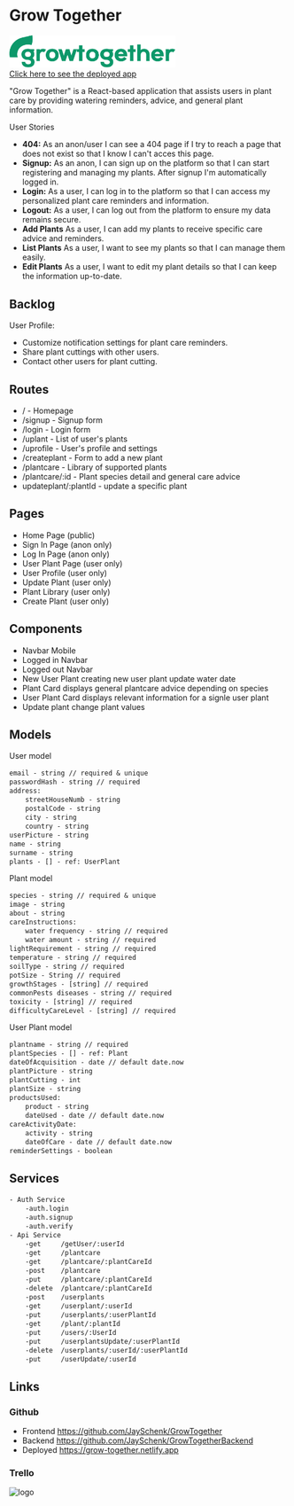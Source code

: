 # Grow Together
<img src="https://github.com/JaySchenk/GrowTogether/raw/main/public/logo.png" alt="logo" width="300"/> </br>
[Click here to see the deployed app](https://grow-together.netlify.app)

"Grow Together" is a React-based application that assists users in plant care by providing watering reminders, advice, and general plant information.

User Stories

- **404:** As an anon/user I can see a 404 page if I try to reach a page that does not exist so that I know I can't acces this page.
- **Signup:** As an anon, I can sign up on the platform so that I can start registering and managing my plants. After signup I'm automatically logged in.
- **Login:** As a user, I can log in to the platform so that I can access my personalized plant care reminders and information.
- **Logout:** As a user, I can log out from the platform to ensure my data remains secure.
- **Add Plants** As a user, I can add my plants to receive specific care advice and reminders.
- **List Plants** As a user, I want to see my plants so that I can manage them easily.
- **Edit Plants** As a user, I want to edit my plant details so that I can keep the information up-to-date.

## Backlog

User Profile:

- Customize notification settings for plant care reminders.
- Share plant cuttings with other users.
- Contact other users for plant cutting.

## Routes

- / - Homepage
- /signup - Signup form
- /login - Login form
- /uplant - List of user's plants
- /uprofile - User's profile and settings
- /createplant - Form to add a new plant
- /plantcare - Library of supported plants
- /plantcare/:id - Plant species detail and general care advice
- updateplant/:plantId - update a specific plant

## Pages

- Home Page (public)
- Sign In Page (anon only)
- Log In Page (anon only)
- User Plant Page (user only)
- User Profile (user only)
- Update Plant (user only)
- Plant Library (user only)
- Create Plant (user only)

## Components

- Navbar Mobile
- Logged in Navbar
- Logged out Navbar
- New User Plant
    creating new user plant
    update water date
- Plant Card 
    displays general plantcare advice depending on species
- User Plant Card
    displays relevant information for a signle user plant
- Update plant
    change plant values


## Models

User model

```
email - string // required & unique
passwordHash - string // required
address:
    streetHouseNumb - string
    postalCode - string
    city - string
    country - string
userPicture - string
name - string
surname - string
plants - [] - ref: UserPlant
```

Plant model

```
species - string // required & unique
image - string
about - string
careInstructions:
    water frequency - string // required
    water amount - string // required
lightRequirement - string // required
temperature - string // required
soilType - string // required
potSize - String // required
growthStages - [string] // required
commonPests diseases - string // required
toxicity - [string] // required
difficultyCareLevel - [string] // required 
```

User Plant model

```
plantname - string // required
plantSpecies - [] - ref: Plant
dateOfAcquisition - date // default date.now
plantPicture - string
plantCutting - int
plantSize - string
productsUsed:
    product - string
    dateUsed - date // default date.now
careActivityDate:
    activity - string
    dateOfCare - date // default date.now
reminderSettings - boolean
```

## Services
```
- Auth Service
    -auth.login
    -auth.signup
    -auth.verify
- Api Service
    -get     /getUser/:userId
    -get     /plantcare
    -get     /plantcare/:plantCareId
    -post    /plantcare
    -put     /plantcare/:plantCareId
    -delete  /plantcare/:plantCareId
    -post    /userplants
    -get     /userplant/:userId
    -put     /userplants/:userPlantId
    -get     /plant/:plantId
    -put     /users/:UserId
    -put     /userplantsUpdate/:userPlantId
    -delete  /userplants/:userId/:userPlantId
    -put     /userUpdate/:userId
```
## Links

### Github
- Frontend  https://github.com/JaySchenk/GrowTogether
- Backend   https://github.com/JaySchenk/GrowTogetherBackend
- Deployed  https://grow-together.netlify.app

### Trello
<img src="https://i.imgur.com/otbd0Al.png" alt="logo" width="600"/> </br>

